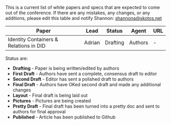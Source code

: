 This is a current list of white papers and specs that are expected to come out of the conference. If there are any mistakes, any changes, or any additions, please edit this table and notify Shannon: shannona@skotos.net

Paper | Lead | Status | Agent | URL
--- | --- | --- | --- | ---
Identity Containers & Relations in DID | Adrian | Drafting | Authors | -

Status are:
* **Drafting** - Paper is being written/edited by authors
* **First Draft** - Authors have sent a complete, consensus draft to editor
* **Second Draft** - Editor has sent a polished draft to authors
* **Final Draft** - Authors have OKed second draft and made any additional changes
* **Layout** - Final draft is being laid out
* **Pictures** - Pictures are being created
* **Pretty Draft** - Final draft has been turned into a pretty doc and sent to authors for final approval
* **Published** - Article has been published to Github
